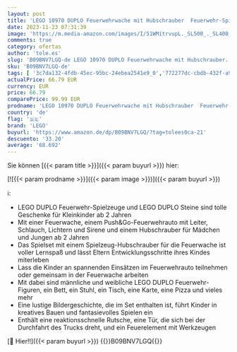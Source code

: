 ```yaml
---
layout: post
title: 'LEGO 10970 DUPLO Feuerwehrwache mit Hubschrauber  Feuerwehr-Spielzeug aus Bausteinen für Kleinkinder ab 2 Jahre  mit Feuerwehrauto und 2 Figuren  Geschenk für Mädchen und Jungen'
date: 2023-11-23 07:31:39
image: 'https://m.media-amazon.com/images/I/51WMitrvupL._SL500_._SL400_.jpg'
comments: true
category: ofertas
author: 'tole.es'
slug: 'B09BNV7LGQ-de LEGO 10970 DUPLO Feuerwehrwache mit Hubschrauber...'
sku: 'B09BNV7LGQ-de'
tags: [ '3c7da132-4fdb-45ec-95bc-24ebea2541e9_0','772277dc-cbdb-432f-a915-25a321e9ed8c_0','772277dc-cbdb-432f-a915-25a321e9ed8c_3901','Arborist Merchandising Root','Bauspielzeug & Konstruktionsspielzeug','Bauspielzeugsets','Custom Stores','LEGO','Lego Duplo','Self Service','Special Features Stores','Spielzeug','Xmas23 Most wanted Toys','lego','🇩🇪', ]
actualPrice: 66.79 EUR
currency: EUR
price: 66.79
comparePrice: 99.99 EUR
prodname: 'LEGO 10970 DUPLO Feuerwehrwache mit Hubschrauber  Feuerwehr-Spielzeug aus Bausteinen für Kleinkinder ab 2 Jahre  mit Feuerwehrauto und 2 Figuren  Geschenk für Mädchen und Jungen'
country: 'de'
flag: '🇩🇪'
brand: 'LEGO'
buyurl: 'https://www.amazon.de/dp/B09BNV7LGQ/?tag=tolees0ca-21'
descuento: '33.20'
average: '68.692'
---
```


Sie können [{{< param title >}}]({{< param buyurl >}}) hier:

[![{{< param prodname >}}]({{< param image >}})]({{< param buyurl >}})

ℹ️:

- LEGO DUPLO Feuerwehr-Spielzeuge und LEGO DUPLO Steine sind tolle Geschenke für Kleinkinder ab 2 Jahren
- Mit einer Feuerwache, einem Push&Go-Feuerwehrauto mit Leiter, Schlauch, Lichtern und Sirene und einem Hubschrauber für Mädchen und Jungen ab 2 Jahren
- Das Spielset mit einem Spielzeug-Hubschrauber für die Feuerwache ist voller Lernspaß und lässt Eltern Entwicklungsschritte ihres Kindes miterleben
- Lass die Kinder an spannenden Einsätzen im Feuerwehrauto teilnehmen oder gemeinsam in der Feuerwache arbeiten
- Mit dabei sind männliche und weibliche LEGO DUPLO Feuerwehr-Figuren, ein Bett, ein Stuhl, ein Tisch, eine Karte, eine Pizza und vieles mehr
- Eine lustige Bildergeschichte, die im Set enthalten ist, führt Kinder in kreatives Bauen und fantasievolles Spielen ein
- Enthält eine reaktionsschnelle Rutsche, eine Tür, die sich bei der Durchfahrt des Trucks dreht, und ein Feuerelement mit Werkzeugen

[🛒 Hier!!]({{< param buyurl >}})
{{<world>}}B09BNV7LGQ{{</world>}}
